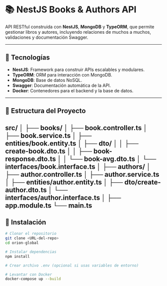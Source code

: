 # 📚 NestJS Books & Authors API

API RESTful construida con **NestJS**, **MongoDB** y **TypeORM**, que permite gestionar libros y autores, incluyendo relaciones de muchos a muchos, validaciones y documentación Swagger.

---

## 🚀 Tecnologías

- **NestJS**: Framework para construir APIs escalables y modulares.
- **TypeORM**: ORM para interacción con MongoDB.
- **MongoDB**: Base de datos NoSQL.
- **Swagger**: Documentación automática de la API.
- **Docker**: Contenedores para el backend y la base de datos.

---

## 📁 Estructura del Proyecto

src/
│
├── books/
│ ├── book.controller.ts
│ ├── book.service.ts
│ ├── entities/book.entity.ts
│ ├── dto/
│ │ ├── create-book.dto.ts
│ │ ├── book-response.dto.ts
│ │ └── book-avg.dto.ts
│ └── interfaces/book.interface.ts
│
├── authors/
│ ├── author.controller.ts
│ ├── author.service.ts
│ ├── entities/author.entity.ts
│ ├── dto/create-author.dto.ts
│ └── interfaces/author.interface.ts
│
├── app.module.ts
└── main.ts
---

## 🔧 Instalación

```bash
# Clonar el repositorio
git clone <URL-del-repo>
cd orion-global

# Instalar dependencias
npm install

# Crear archivo .env (opcional si usas variables de entorno)

# Levantar con Docker
docker-compose up --build
